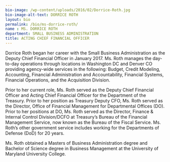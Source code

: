 ```yaml
---
bio-image: /wp-content/uploads/2016/02/Dorrice-Roth.jpg
bio-image-alt-text: DORRICE ROTH
layout: bio
permalink: /bio/ms-dorrice-roth/
name : MS. DORRICE ROTH
department: SMALL BUSINESS ADMINISTRATION
title: ACTING CHIEF FINANCIAL OFFICER
---
```

   Dorrice Roth began her career with the Small Business Administration as the Deputy Chief Financial Officer in January 2017.  Ms. Roth manages the day-to-day operations through locations in Washington DC and Denver CO providing agency-wide services in the following:  Budget, Credit Modeling, Accounting, Financial Administration and Accountability, Financial Systems, Financial Operations, and the Acquisition Division.
             
   Prior to her current role, Ms. Roth served as the Deputy Chief Financial Officer and Acting Chief Financial Officer for the Department of the Treasury. Prior to her position as Treasury Deputy CFO, Ms. Roth served as the Director, Office of Financial Management for Departmental Offices (DO). Prior to her positions at DO, Ms. Roth served as the Director, Finance & Internal Control Division/DCFO at Treasury’s Bureau of the Financial Management Service, now known as the Bureau of the Fiscal Service.  Ms. Roth’s other government service includes working for the Departments of Defense (DoD) for 20 years.
             
   Ms. Roth obtained a Masters of Business Administration degree and Bachelor of Science degree in Business Management at the University of Maryland University College.

